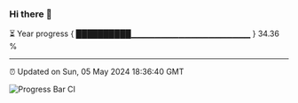### Hi there 👋

⏳ Year progress { ██████████▁▁▁▁▁▁▁▁▁▁▁▁▁▁▁▁▁▁▁▁ } 34.36 %

---

⏰ Updated on Sun, 05 May 2024 18:36:40 GMT

![Progress Bar CI](https://github.com/IshwaranRudhara/GIT-ACTION/workflows/Progress%20Bar%20CI/badge.svg)

